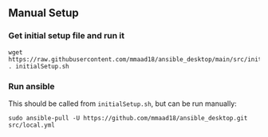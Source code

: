 ## Manual Setup

### Get initial setup file and run it 
    wget https://raw.githubusercontent.com/mmaad18/ansible_desktop/main/src/initialSetup.sh
    . initialSetup.sh

### Run ansible
This should be called from `initialSetup.sh`, but can be run manually:

    sudo ansible-pull -U https://github.com/mmaad18/ansible_desktop.git src/local.yml




    